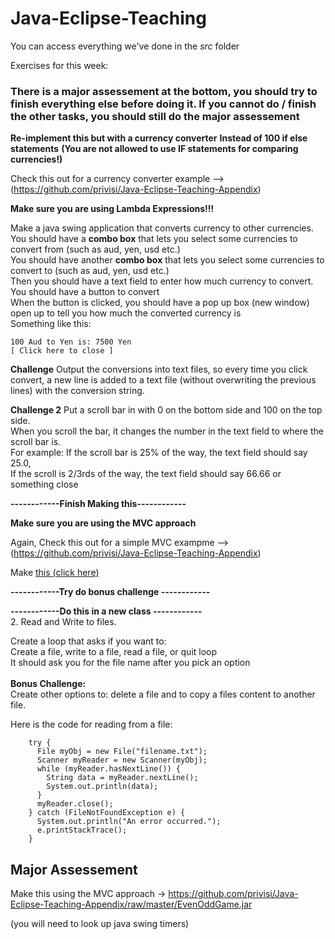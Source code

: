 ﻿# Java-Eclipse-Teaching

You can access everything we've done in the *src* folder

Exercises for this week:

### There is a major assessement at the bottom, you should try to finish everything else before doing it. If you cannot do / finish the other tasks, you should still do the major assessement ###

**Re-implement this but with a currency converter**
**Instead of 100 if else statements**
**(You are not allowed to use IF statements for comparing currencies!)**

Check this out for a currency converter example --> (https://github.com/privisi/Java-Eclipse-Teaching-Appendix)

**Make sure you are using Lambda Expressions!!!**

Make a java swing application that converts currency to other currencies.<br/>
You should have a **combo box** that lets you select some currencies to convert from (such as aud, yen, usd etc.)<br/>
You should have another **combo box** that lets you select some currencies to convert to (such as aud, yen, usd etc.)<br/>
Then you should have a text field to enter how much currency to convert.<br/>
You should have a button to convert <br/>
When the button is clicked, you should have a pop up box (new window) open up to tell you how much the converted currency is<br/>
Something like this:
```
100 Aud to Yen is: 7500 Yen
[ Click here to close ]
```

**Challenge**
Output the conversions into text files, so every time you click convert, a new line is added to a text file (without overwriting the previous lines) with the conversion string.

**Challenge 2**
Put a scroll bar in with 0 on the bottom side and 100 on the top side.<br/>
When you scroll the bar, it changes the number in the text field to where the scroll bar is.<br/>
For example: If the scroll bar is 25% of the way, the text field should say 25.0,<br/>
If the scroll is 2/3rds of the way, the text field should say 66.66 or something close<br/>

**------------Finish Making this------------**

**Make sure you are using the MVC approach**

Again, Check this out for a simple MVC exampme --> (https://github.com/privisi/Java-Eclipse-Teaching-Appendix)

Make [this (click here)](http://www.java2s.com/Code/JavaImages/ScrollBarColorSelect.PNG)

**------------Try do bonus challenge ------------**<br/>

**------------Do this in a new class ------------**<br/>
2. Read and Write to files.<br/>

Create a loop that asks if you want to:<br/>
Create a file, write to a file, read a file, or quit loop<br/>
It should ask you for the file name after you pick an option<br/>
<br/>
**Bonus Challenge:**<br/>
Create other options to: delete a file and to copy a files content to another file.<br/>

Here is the code for reading from a file:
```
    try {
      File myObj = new File("filename.txt");
      Scanner myReader = new Scanner(myObj);
      while (myReader.hasNextLine()) {
        String data = myReader.nextLine();
        System.out.println(data);
      }
      myReader.close();
    } catch (FileNotFoundException e) {
      System.out.println("An error occurred.");
      e.printStackTrace();
    }
```



## Major Assessement ##

Make this using the MVC approach ->
https://github.com/privisi/Java-Eclipse-Teaching-Appendix/raw/master/EvenOddGame.jar

(you will need to look up java swing timers)
